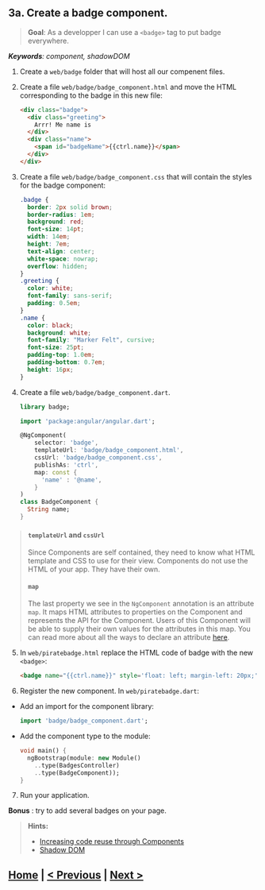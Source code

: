 ## 3a. Create a badge component.
> **Goal**: As a developper I can use a `<badge>` tag to put badge everywhere.

_**Keywords**: component, shadowDOM_

1. Create a `web/badge` folder that will host all our compenent files.
2. Create a file `web/badge/badge_component.html` and move the HTML corresponding to the badge in this new file:
  
    ```HTML
    <div class="badge">
      <div class="greeting">
        Arrr! Me name is
      </div>
      <div class="name">
        <span id="badgeName">{{ctrl.name}}</span>
      </div>
    </div>
    ```

3. Create a file `web/badge/badge_component.css` that will contain the styles for the badge component:

    ```CSS
    .badge {
      border: 2px solid brown;
      border-radius: 1em;
      background: red;
      font-size: 14pt;
      width: 14em;
      height: 7em;
      text-align: center;
      white-space: nowrap;
      overflow: hidden;
    }
    .greeting {
      color: white;
      font-family: sans-serif;
      padding: 0.5em;
    }
    .name {
      color: black;
      background: white;
      font-family: "Marker Felt", cursive;
      font-size: 25pt;
      padding-top: 1.0em;
      padding-bottom: 0.7em;
      height: 16px;
    }
    ```

4. Create a file `web/badge/badge_component.dart`.

    ```Dart
    library badge;
    
    import 'package:angular/angular.dart';
    
    @NgComponent(
        selector: 'badge',
        templateUrl: 'badge/badge_component.html',
        cssUrl: 'badge/badge_component.css',
        publishAs: 'ctrl',
        map: const {
          'name' : '@name',
        }
    )
    class BadgeComponent {
      String name;
    }
    ```
 >#### `templateUrl` and `cssUrl`
 >Since Components are self contained, they need to know what HTML template and CSS to use for their view. Components do not use the HTML of your app. They have their own.
 >#### `map`
 >The last property we see in the `NgComponent` annotation is an attribute `map`. It maps HTML attributes to properties on the Component and represents the API for the Component. Users of this Component will be able to supply their own values for the attributes in this map.
 >You can read more about all the ways to declare an attribute [here](http://ci.angularjs.org/view/Dart/job/angular.dart-master/javadoc/angular.core/NgDirective.html#map).
5. In `web/piratebadge.html` replace the HTML code of badge with the new `<badge>`:

    ```HTML
    <badge name="{{ctrl.name}}" style='float: left; margin-left: 20px;'></badge>
    ```

6. Register the new component. In `web/piratebadge.dart`:
 - Add an import for the component library:

    ```Dart
    import 'badge/badge_component.dart';
    ```
 - Add the component type to the module:

    ```Dart
    void main() {
      ngBootstrap(module: new Module()
        ..type(BadgesController)
        ..type(BadgeComponent));
    }
    ```

7. Run your application.

**Bonus** : try to add several badges on your page.

<a name="hints"></a>
> **Hints:**
> 
> - [Increasing code reuse through Components](https://github.com/angular/angular.dart.tutorial/wiki/Increasing-code-reuse-through-Components)
> - [Shadow DOM](http://www.w3.org/TR/shadow-dom/)

## [Home](../README.md) | [< Previous](step-3a.md) | [Next >](step-4.md)

